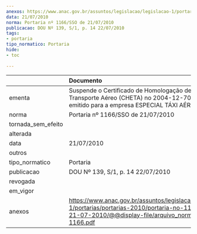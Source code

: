 ```yaml
---
anexos: https://www.anac.gov.br/assuntos/legislacao/legislacao-1/portarias/portarias-2010/portaria-no-1166-sso-de-21-07-2010/@@display-file/arquivo_norma/PA2010-1166.pdf
data: 21/07/2010
norma: Portaria nº 1166/SSO de 21/07/2010
publicacao: DOU Nº 139, S/1, p. 14 22/07/2010
tags:
- portaria
tipo_normatico: Portaria
hide: 
- toc 
 
---
```


|                    | Documento                                                                                                                                                         |
|:-------------------|:------------------------------------------------------------------------------------------------------------------------------------------------------------------|
| ementa             | Suspende o Certificado de Homologação de Empresa de Transporte Aéreo (CHETA) no 2004-12-701-SERAC7, emitido para a empresa ESPECIAL TÁXI AÉREO LTDA.              |
| norma              | Portaria nº 1166/SSO de 21/07/2010                                                                                                                                |
| tornada_sem_efeito |                                                                                                                                                                   |
| alterada           |                                                                                                                                                                   |
| data               | 21/07/2010                                                                                                                                                        |
| outros             |                                                                                                                                                                   |
| tipo_normatico     | Portaria                                                                                                                                                          |
| publicacao         | DOU Nº 139, S/1, p. 14 22/07/2010                                                                                                                                 |
| revogada           |                                                                                                                                                                   |
| em_vigor           |                                                                                                                                                                   |
| anexos             | https://www.anac.gov.br/assuntos/legislacao/legislacao-1/portarias/portarias-2010/portaria-no-1166-sso-de-21-07-2010/@@display-file/arquivo_norma/PA2010-1166.pdf |